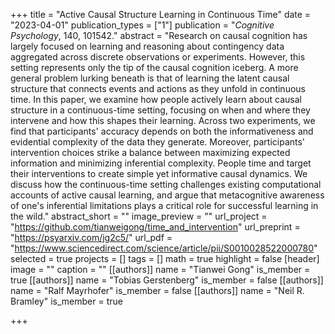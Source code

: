 +++
title = "Active Causal Structure Learning in Continuous Time"
date = "2023-04-01"
publication_types = ["1"]
publication = "_Cognitive Psychology_, 140, 101542."
abstract = "Research on causal cognition has largely focused on learning and reasoning about contingency data aggregated across discrete observations or experiments. However, this setting represents only the tip of the causal cognition iceberg. A more general problem lurking beneath is that of learning the latent causal structure that connects events and actions as they unfold in continuous time. In this paper, we examine how people actively learn about causal structure in a continuous-time setting, focusing on when and where they intervene and how this shapes their learning. Across two experiments, we find that participants' accuracy depends on both the informativeness and evidential complexity of the data they generate. Moreover, participants' intervention choices strike a balance between maximizing expected information and minimizing inferential complexity. People time and target their interventions to create simple yet informative causal dynamics. We discuss how the continuous-time setting challenges existing computational accounts of active causal learning, and argue that metacognitive awareness of one's inferential limitations plays a critical role for successful learning in the wild."
abstract_short = ""
image_preview = ""
url_project = "https://github.com/tianweigong/time_and_intervention"
url_preprint = "https://psyarxiv.com/jg2c5/"
url_pdf = "https://www.sciencedirect.com/science/article/pii/S0010028522000780"
selected = true
projects = []
tags = []
math = true
highlight = false
[header]
image = ""
caption = ""
[[authors]]
	name = "Tianwei Gong"
	is_member = true
[[authors]]
	name = "Tobias Gerstenberg"
	is_member = false
[[authors]]
	name = "Ralf Mayrhofer"
	is_member = false
[[authors]]
	name = "Neil R. Bramley"
	is_member = true

+++
